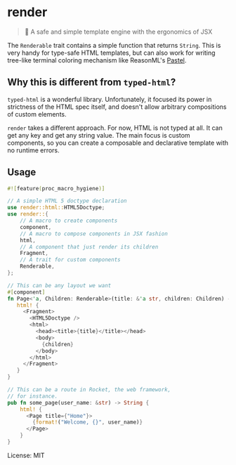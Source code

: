 # render

> 🔏 A safe and simple template engine with the ergonomics of JSX

The `Renderable` trait contains a simple function that returns `String`. This is very handy for type-safe HTML templates, but can also work for writing tree-like terminal coloring mechanism like ReasonML's [Pastel](https://reason-native.com/docs/pastel/).

## Why this is different from `typed-html`?

`typed-html` is a wonderful library. Unfortunately, it focused its power in strictness of the HTML spec itself, and doesn't allow arbitrary compositions of custom elements.

`render` takes a different approach. For now, HTML is not typed at all. It can get any key and get any string value. The main focus is custom components, so you can create a composable and declarative template with no runtime errors.

## Usage

```rust
#![feature(proc_macro_hygiene)]

// A simple HTML 5 doctype declaration
use render::html::HTML5Doctype;
use render::{
    // A macro to create components
    component,
    // A macro to compose components in JSX fashion
    html,
    // A component that just render its children
    Fragment,
    // A trait for custom components
    Renderable,
};

// This can be any layout we want
#[component]
fn Page<'a, Children: Renderable>(title: &'a str, children: Children) -> String {
   html! {
     <Fragment>
       <HTML5Doctype />
       <html>
         <head><title>{title}</title></head>
         <body>
           {children}
         </body>
       </html>
     </Fragment>
   }
}

// This can be a route in Rocket, the web framework,
// for instance.
pub fn some_page(user_name: &str) -> String {
    html! {
      <Page title={"Home"}>
        {format!("Welcome, {}", user_name)}
      </Page>
    }
}

```

License: MIT
